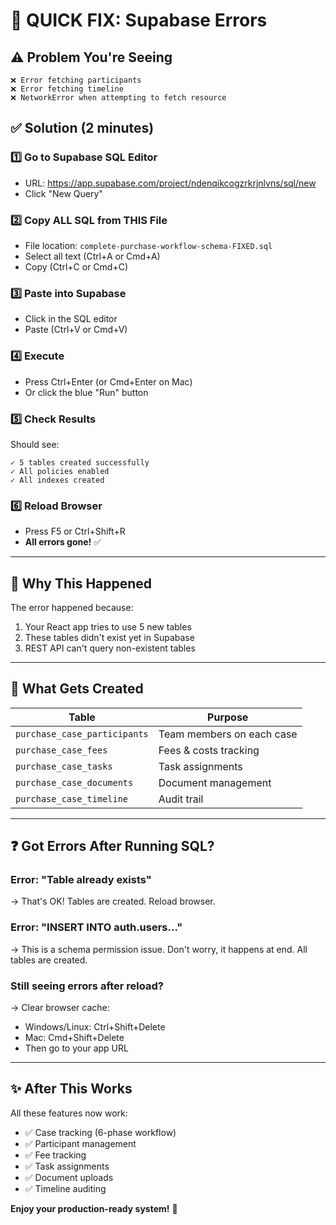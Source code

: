 # 🚀 QUICK FIX: Supabase Errors

## ⚠️ Problem You're Seeing

```
❌ Error fetching participants
❌ Error fetching timeline
❌ NetworkError when attempting to fetch resource
```

## ✅ Solution (2 minutes)

### 1️⃣ Go to Supabase SQL Editor
- URL: https://app.supabase.com/project/ndenqikcogzrkrjnlvns/sql/new
- Click "New Query"

### 2️⃣ Copy ALL SQL from THIS File
- File location: `complete-purchase-workflow-schema-FIXED.sql`
- Select all text (Ctrl+A or Cmd+A)
- Copy (Ctrl+C or Cmd+C)

### 3️⃣ Paste into Supabase
- Click in the SQL editor
- Paste (Ctrl+V or Cmd+V)

### 4️⃣ Execute
- Press Ctrl+Enter (or Cmd+Enter on Mac)
- Or click the blue "Run" button

### 5️⃣ Check Results
Should see:
```
✓ 5 tables created successfully
✓ All policies enabled
✓ All indexes created
```

### 6️⃣ Reload Browser
- Press F5 or Ctrl+Shift+R
- **All errors gone!** ✅

---

## 🤔 Why This Happened

The error happened because:
1. Your React app tries to use 5 new tables
2. These tables didn't exist yet in Supabase
3. REST API can't query non-existent tables

---

## 🎯 What Gets Created

| Table | Purpose |
|-------|---------|
| `purchase_case_participants` | Team members on each case |
| `purchase_case_fees` | Fees & costs tracking |
| `purchase_case_tasks` | Task assignments |
| `purchase_case_documents` | Document management |
| `purchase_case_timeline` | Audit trail |

---

## ❓ Got Errors After Running SQL?

### Error: "Table already exists"
→ That's OK! Tables are created. Reload browser.

### Error: "INSERT INTO auth.users..."
→ This is a schema permission issue. Don't worry, it happens at end. All tables are created.

### Still seeing errors after reload?
→ Clear browser cache:
- Windows/Linux: Ctrl+Shift+Delete
- Mac: Cmd+Shift+Delete
- Then go to your app URL

---

## ✨ After This Works

All these features now work:
- ✅ Case tracking (6-phase workflow)
- ✅ Participant management  
- ✅ Fee tracking
- ✅ Task assignments
- ✅ Document uploads
- ✅ Timeline auditing

**Enjoy your production-ready system!** 🎉

